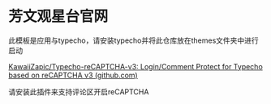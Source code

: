 # 芳文观星台官网

此模板是应用与typecho，请安装typecho并将此仓库放在themes文件夹中进行启动

[KawaiiZapic/Typecho-reCAPTCHA-v3: Login/Comment Protect for Typecho based on reCAPTCHA v3 (github.com)](https://github.com/KawaiiZapic/Typecho-reCAPTCHA-v3)

请安装此插件来支持评论区开启reCAPTCHA
